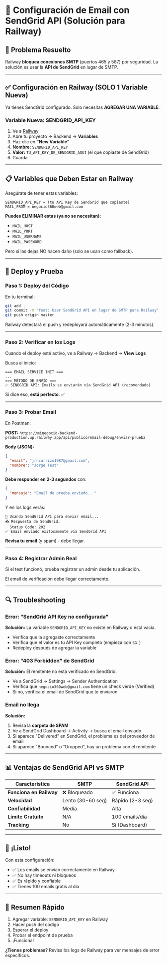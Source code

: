 # 📧 Configuración de Email con SendGrid API (Solución para Railway)

## 🎯 Problema Resuelto

Railway **bloquea conexiones SMTP** (puertos 465 y 587) por seguridad. La solución es usar la **API de SendGrid** en lugar de SMTP.

---

## ✅ Configuración en Railway (SOLO 1 Variable Nueva)

Ya tienes SendGrid configurado. Solo necesitas **AGREGAR UNA VARIABLE**:

### **Variable Nueva: SENDGRID_API_KEY**

1. Ve a [Railway](https://railway.app)
2. Abre tu proyecto → Backend → **Variables**
3. Haz clic en **"New Variable"**
4. **Nombre:** `SENDGRID_API_KEY`
5. **Valor:** `TU_API_KEY_DE_SENDGRID_AQUI` (el que copiaste de SendGrid)
6. Guarda

---

## 📋 Variables que Deben Estar en Railway

Asegúrate de tener estas variables:

```
SENDGRID_API_KEY = (tu API Key de SendGrid que copiaste)
MAIL_FROM = negocio360web@gmail.com
```

**Puedes ELIMINAR estas (ya no se necesitan):**
- `MAIL_HOST`
- `MAIL_PORT`
- `MAIL_USERNAME`
- `MAIL_PASSWORD`

Pero si las dejas NO hacen daño (solo se usan como fallback).

---

## 🚀 Deploy y Prueba

### **Paso 1: Deploy del Código**

En tu terminal:

```bash
git add .
git commit -m "feat: Usar SendGrid API en lugar de SMTP para Railway"
git push origin master
```

Railway detectará el push y redeployará automáticamente (2-3 minutos).

---

### **Paso 2: Verificar en los Logs**

Cuando el deploy esté activo, ve a Railway → Backend → **View Logs**

Busca al inicio:

```
=== EMAIL SERVICE INIT ===
...
=== MÉTODO DE ENVÍO ===
✅ SENDGRID API: Emails se enviarán vía SendGrid API (recomendado)
```

Si dice eso, **está perfecto**. ✅

---

### **Paso 3: Probar Email**

En Postman:

**POST:** `https://minegocio-backend-production.up.railway.app/api/publico/email-debug/enviar-prueba`

**Body (JSON):**
```json
{
  "email": "jrncarrizo1987@gmail.com",
  "nombre": "Jorge Test"
}
```

**Debe responder en 2-3 segundos** con:
```json
{
  "mensaje": "Email de prueba enviado..."
}
```

Y en los logs verás:
```
📧 Usando SendGrid API para enviar email...
📤 Respuesta de SendGrid:
  Status Code: 202
✅ Email enviado exitosamente vía SendGrid API
```

**Revisa tu email** (y spam) - debe llegar.

---

### **Paso 4: Registrar Admin Real**

Si el test funcionó, prueba registrar un admin desde tu aplicación.

El email de verificación debe llegar correctamente.

---

## 🔍 Troubleshooting

### Error: "SendGrid API Key no configurada"

**Solución:** La variable `SENDGRID_API_KEY` no existe en Railway o está vacía.
- Verifica que la agregaste correctamente
- Verifica que el valor es tu API Key completo (empieza con `SG.`)
- Redeploy después de agregar la variable

### Error: "403 Forbidden" de SendGrid

**Solución:** El remitente no está verificado en SendGrid.
- Ve a SendGrid → Settings → Sender Authentication
- Verifica que `negocio360web@gmail.com` tiene un check verde (Verified)
- Si no, verifica el email de SendGrid que te enviaron

### Email no llega

**Solución:**
1. Revisa la **carpeta de SPAM**
2. Ve a SendGrid Dashboard → Activity → busca el email enviado
3. Si aparece "Delivered" en SendGrid, el problema es del proveedor de email
4. Si aparece "Bounced" o "Dropped", hay un problema con el remitente

---

## 📊 Ventajas de SendGrid API vs SMTP

| Característica | SMTP | SendGrid API |
|----------------|------|--------------|
| **Funciona en Railway** | ❌ Bloqueado | ✅ Funciona |
| **Velocidad** | Lento (30-60 seg) | Rápido (2-3 seg) |
| **Confiabilidad** | Media | Alta |
| **Límite Gratuito** | N/A | 100 emails/día |
| **Tracking** | No | Sí (Dashboard) |

---

## 🎉 ¡Listo!

Con esta configuración:
- ✅ Los emails se envían correctamente en Railway
- ✅ No hay timeouts ni bloqueos
- ✅ Es rápido y confiable
- ✅ Tienes 100 emails gratis al día

---

## 📝 Resumen Rápido

1. Agregar variable: `SENDGRID_API_KEY` en Railway
2. Hacer push del código
3. Esperar el deploy
4. Probar el endpoint de prueba
5. ¡Funciona!

**¿Tienes problemas?** Revisa los logs de Railway para ver mensajes de error específicos.

